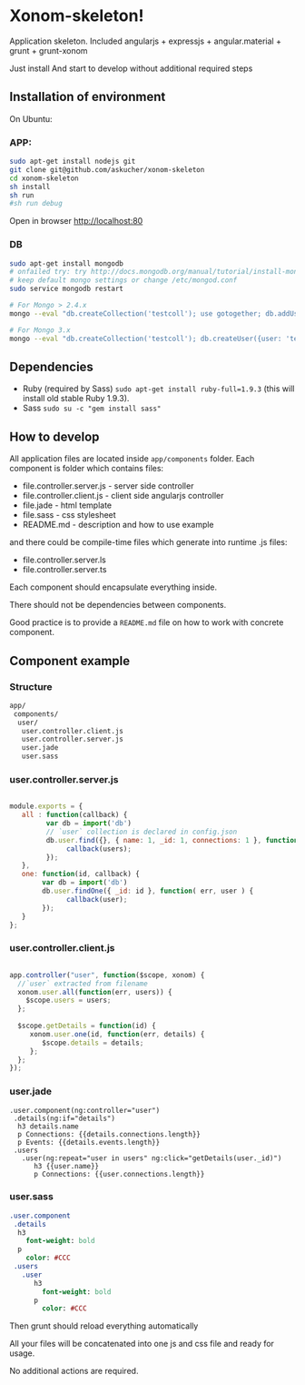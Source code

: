 # Xonom-skeleton!

Application skeleton. Included angularjs + expressjs + angular.material + grunt + grunt-xonom

Just install 
And start to develop without additional required steps



## Installation of environment



On Ubuntu:



### APP:

```sh
sudo apt-get install nodejs git
git clone git@github.com/askucher/xonom-skeleton
cd xonom-skeleton
sh install
sh run
#sh run debug
```

Open in browser [http://localhost:80]()


### DB

```sh
sudo apt-get install mongodb
# onfailed try: try http://docs.mongodb.org/manual/tutorial/install-mongodb-on-ubuntu/
# keep default mongo settings or change /etc/mongod.conf
sudo service mongodb restart

# For Mongo > 2.4.x
mongo --eval "db.createCollection('testcoll'); use gotogether; db.addUser({user: 'test', pwd: '3453fefsfdsfsfsfsFdsfsdf44', roles: ['dbAdmin']});"

# For Mongo 3.x
mongo --eval "db.createCollection('testcoll'); db.createUser({user: 'test', pwd: '3453fefsfdsfsfsfsFdsfsdf44', roles: ['dbAdmin']});"
```



## Dependencies


* Ruby (required by Sass) `sudo apt-get install ruby-full=1.9.3` (this will install old stable Ruby 1.9.3). 
* Sass `sudo su -c "gem install sass"`




## How to develop

All application files are located inside `app/components` folder.
Each component is folder which contains files:

* file.controller.server.js - server side controller
* file.controller.client.js - client side angularjs controller
* file.jade - html template
* file.sass - css stylesheet
* README.md - description and how to use example

and there could be compile-time files which generate into runtime .js files:

* file.controller.server.ls
* file.controller.server.ts


Each component should encapsulate everything inside.

There should not be dependencies between components.

Good practice is to provide a `README.md` file on how to work with concrete component.


## Component example

### Structure

```sh
app/
 components/
  user/
   user.controller.client.js
   user.controller.server.js
   user.jade
   user.sass
```

### user.controller.server.js

```Javascript 

module.exports = {
   all : function(callback) {
         var db = import('db')
         // `user` collection is declared in config.json
         db.user.find({}, { name: 1, _id: 1, connections: 1 }, function( err, users)  {
              callback(users);
         });
   },
   one: function(id, callback) {
        var db = import('db')
        db.user.findOne({ _id: id }, function( err, user ) {
              callback(user);
        });
   }
};
```

### user.controller.client.js

```Javascript 

app.controller("user", function($scope, xonom) {
  //`user` extracted from filename
  xonom.user.all(function(err, users)) {
    $scope.users = users;
  };
  
  $scope.getDetails = function(id) {
     xonom.user.one(id, function(err, details) { 
        $scope.details = details;
     };
  };
});

```

### user.jade

```Jade 
.user.component(ng:controller="user")
 .details(ng:if="details")
  h3 details.name
  p Connections: {{details.connections.length}}
  p Events: {{details.events.length}}
 .users
   .user(ng:repeat="user in users" ng:click="getDetails(user._id)")
      h3 {{user.name}}
      p Connections: {{user.connections.length}}
```

### user.sass

```Sass
.user.component
 .details
  h3
    font-weight: bold
  p 
    color: #CCC
 .users 
   .user
      h3
        font-weight: bold
      p
        color: #CCC
```

Then grunt should reload everything automatically


All your files will be concatenated into one js and css file and ready for usage.

No additional actions are required.
